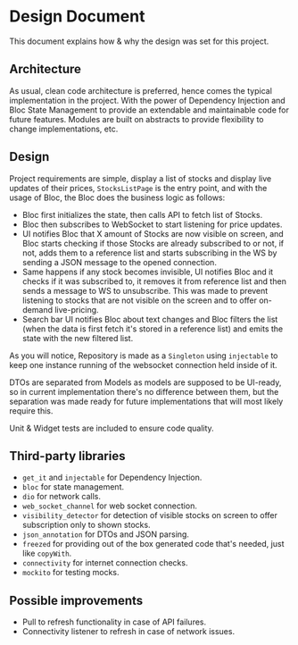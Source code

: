# Design Document

This document explains how & why the design was set for this project.

## Architecture

As usual, clean code architecture is preferred, hence comes the typical implementation in the project. With the power of Dependency Injection and Bloc State Management to provide an extendable and maintainable code for future features. Modules are built on abstracts to provide flexibility to change implementations, etc.

## Design

Project requirements are simple, display a list of stocks and display live updates of their prices, `StocksListPage` is the entry point, and with the usage of Bloc, the Bloc does the business logic as follows:

- Bloc first initializes the state, then calls API to fetch list of Stocks.
- Bloc then subscribes to WebSocket to start listening for price updates.
- UI notifies Bloc that X amount of Stocks are now visible on screen, and Bloc starts checking if those Stocks are already subscribed to or not, if not, adds them to a reference list and starts subscribing in the WS by sending a JSON message to the opened connection.
- Same happens if any stock becomes invisible, UI notifies Bloc and it checks if it was subscribed to, it removes it from reference list and then sends a message to WS to unsubscribe. This was made to prevent listening to stocks that are not visible on the screen and to offer on-demand live-pricing.
- Search bar UI notifies Bloc about text changes and Bloc filters the list (when the data is first fetch it's stored in a reference list) and emits the state with the new filtered list.

As you will notice, Repository is made as a `Singleton` using `injectable` to keep one instance running of the websocket connection held inside of it.

DTOs are separated from Models as models are supposed to be UI-ready, so in current implementation there's no difference between them, but the separation was made ready for future implementations that will most likely require this.

Unit & Widget tests are included to ensure code quality.

## Third-party libraries

- `get_it` and `injectable` for Dependency Injection.
- `bloc` for state management.
- `dio` for network calls.
- `web_socket_channel` for web socket connection.
- `visibility_detector` for detection of visible stocks on screen to offer subscription only to shown stocks.
- `json_annotation` for DTOs and JSON parsing.
- `freezed` for providing out of the box generated code that's needed, just like `copyWith`.
- `connectivity` for internet connection checks.
- `mockito` for testing mocks.

## Possible improvements

- Pull to refresh functionality in case of API failures.
- Connectivity listener to refresh in case of network issues.
